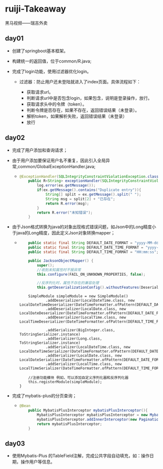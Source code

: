 # ruiji-Takeaway

黑马视频——瑞吉外卖

## day01

- 创建了springboot基本框架。

- 构建统一的返回值，位于common/R.java;

- 完成了login功能，使用过滤器优化login。
  
  - 过滤器：防止用户还未登陆就进入了index页面。具体流程如下：
    
    - 获取请求url。
    - 判断请求url中是否包含login，如果包含，说明是登录操作，放行。
    - 获取请求头中的令牌（token）。
    - 判断令牌是否存在，如果不存在，返回错误结果（未登录）。
    - 解析token，如果解析失败，返回错误结果（未登录）
    - 放行

## day02

- 完成了用户添加和查询请求；

- 由于用户添加要保证用户名不重复，因此引入全局异常,common/GlobalExceptionHandler.java;
  
  - ```java
    @ExceptionHandler(SQLIntegrityConstraintViolationException.class)
        public R<String> exceptionHandler(SQLIntegrityConstraintViolationException ex){
            log.error(ex.getMessage());
            if(ex.getMessage().contains("Duplicate entry")){
                String[] split = ex.getMessage().split(" ");
                String msg = split[2] + "已存在";
                return R.error(msg);
            }
            return R.error("未知错误");
        }    
    ```

- 由于Json格式转换为java的对象出现格式错误问题，如Json中的Long精度小于java的Long精度，因此定义Json对象转换mapper；
  
  - ```java
        public static final String DEFAULT_DATE_FORMAT = "yyyy-MM-dd";
        public static final String DEFAULT_DATE_TIME_FORMAT = "yyyy-MM-dd HH:mm:ss";
        public static final String DEFAULT_TIME_FORMAT = "HH:mm:ss";
    
        public JacksonObjectMapper() {
            super();
            //收到未知属性时不报异常
            this.configure(FAIL_ON_UNKNOWN_PROPERTIES, false);
    
            //反序列化时，属性不存在的兼容处理
            this.getDeserializationConfig().withoutFeatures(DeserializationFeature.FAIL_ON_UNKNOWN_PROPERTIES);
    ```
    
            SimpleModule simpleModule = new SimpleModule()
                    .addDeserializer(LocalDateTime.class, new LocalDateTimeDeserializer(DateTimeFormatter.ofPattern(DEFAULT_DATE_TIME_FORMAT)))
                    .addDeserializer(LocalDate.class, new LocalDateDeserializer(DateTimeFormatter.ofPattern(DEFAULT_DATE_FORMAT)))
                    .addDeserializer(LocalTime.class, new LocalTimeDeserializer(DateTimeFormatter.ofPattern(DEFAULT_TIME_FORMAT)))
        
                    .addSerializer(BigInteger.class, ToStringSerializer.instance)
                    .addSerializer(Long.class, ToStringSerializer.instance)
                    .addSerializer(LocalDateTime.class, new LocalDateTimeSerializer(DateTimeFormatter.ofPattern(DEFAULT_DATE_TIME_FORMAT)))
                    .addSerializer(LocalDate.class, new LocalDateSerializer(DateTimeFormatter.ofPattern(DEFAULT_DATE_FORMAT)))
                    .addSerializer(LocalTime.class, new LocalTimeSerializer(DateTimeFormatter.ofPattern(DEFAULT_TIME_FORMAT)));
        
            //注册功能模块 例如，可以添加自定义序列化器和反序列化器
            this.registerModule(simpleModule);
        }
    
    

- 完成了mybatis-plus的分页查询；
  
  - ```java
    @Bean
        public MybatisPlusInterceptor mybatisPlusInterceptor(){
            MybatisPlusInterceptor mybatisPlusInterceptor = new MybatisPlusInterceptor();
            mybatisPlusInterceptor.addInnerInterceptor(new PaginationInnerInterceptor());
            return mybatisPlusInterceptor;
        }
    ```

## day03

- 使用Mybatis-Plus 的TableField注解，完成公共字段自动填充，如：操作日期，操作用户等信息。
